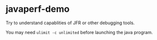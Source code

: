 # javaperf-demo
Try to understand capablities of JFR or other debugging tools.

You may need `ulimit -c unlimited` before launching the java program.
